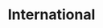 ---
layout: international
title: International
image: /images/international/international-banner.jpg
signup: Internationale tilbud
show: true
header: International
header-link:
header-link-url:
color-box: #098413
order: 5
description: At Copenhagen Coaching Center we strive to improve the quality of coaching and leadership by providing people with knowledge and methodologies that enables them to deliver coaching and leadership on the highest level. We are a value-driven company and meet our customers with respect and dignity in order to support the personal and professional development of our students and clients. 
---